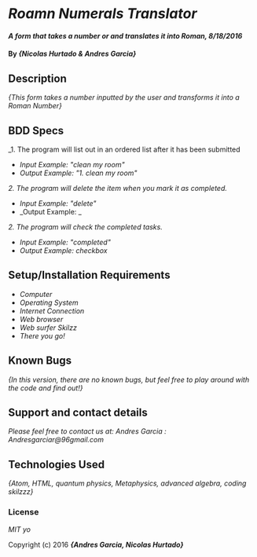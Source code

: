 # _Roamn Numerals Translator_

#### _A form that takes a number or  and translates it into Roman, 8/18/2016_

#### By _**{Nicolas Hurtado & Andres Garcia}**_

## Description

_{This form takes a number inputted by the user and transforms it into a Roman Number}_

## BDD Specs

_1. The program will list out in an ordered list after it has been submitted
* _Input Example: "clean my room"_
* _Output Example: "1. clean my room"_

_2. The program will delete the item when you mark it as completed._
* _Input Example: "delete"_
* _Output Example: _

_2. The program will check the completed tasks._
* _Input Example: "completed"_
* _Output Example: checkbox_


## Setup/Installation Requirements

* _Computer_
* _Operating System_
* _Internet Connection_
* _Web browser_
* _Web surfer Skilzz_
* _There you go!_

## Known Bugs

_{In this version, there are no known bugs, but feel free to play around with the code and find out!}_

## Support and contact details

_Please feel free to contact us at:
Andres Garcia : Andresgarciar@96gmail.com_

## Technologies Used

_{Atom, HTML, quantum physics, Metaphysics, advanced algebra, coding skilzzz}_

### License

*MIT yo*

Copyright (c) 2016 **_{Andres Garcia, Nicolas Hurtado}_**

